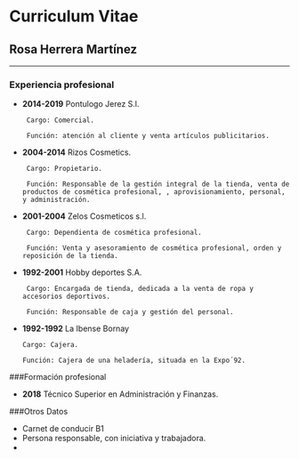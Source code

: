 # Curriculum Vitae
## Rosa Herrera Martínez
---
### Experiencia profesional


- **2014-2019** Pontulogo Jerez S.l.
    
       Cargo: Comercial.

       Función: atención al cliente y venta artículos publicitarios.

- **2004-2014**	Rizos Cosmetics.	 
 
       Cargo: Propietario.

       Función:	Responsable de la gestión integral de la tienda, venta de productos de cosmética profesional, , aprovisionamiento, personal, y administración.

- **2001-2004**	Zelos Cosmeticos s.l.

       Cargo: Dependienta de cosmética profesional.

       Función: Venta y asesoramiento de cosmética profesional, orden y reposición de la tienda.

- **1992-2001** Hobby deportes S.A.

       Cargo: Encargada de tienda, dedicada a la venta de ropa y accesorios deportivos.

       Función: Responsable de caja y gestión del personal.

- **1992-1992** La Ibense Bornay

      Cargo: Cajera.

      Función: Cajera de una heladería, situada en la Expo´92.

###Formación profesional

- **2018** Técnico Superior en Administración y Finanzas.

###Otros Datos

- Carnet de conducir B1
- Persona responsable, con iniciativa y trabajadora.
- 
